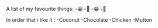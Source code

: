 A list of my favourite things:
-😀
-🤗
-😁
-🥰

 In order that i like it :
-Coconut
-Chocolate
-Chicken 
-Mutton


